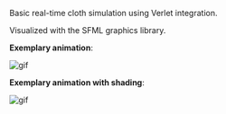 Basic real-time cloth simulation using Verlet integration. 

Visualized with the SFML graphics library.

**Exemplary animation**:

![gif](demo.gif)

**Exemplary animation with shading**:

![gif](cloth-sim.gif)

